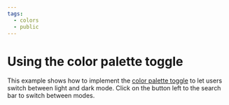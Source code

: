 ```yaml
---
tags:
  - colors
  - public
---
```


# Using the color palette toggle

This example shows how to implement the [color palette toggle] to let users switch
between light and dark mode. Click on the button left to the search bar to
switch between modes.

  [color palette toggle]: https://squidfunk.github.io/mkdocs-material/setup/changing-the-colors/#color-palette-toggle
